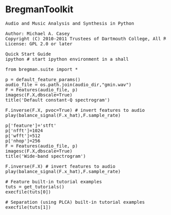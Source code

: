BregmanToolkit
==============
<pre>
Audio and Music Analysis and Synthesis in Python

Author: Michael A. Casey
Copyright (C) 2010-2011 Trustees of Dartmouth College, All Rights Reserved
License: GPL 2.0 or later

Quick Start Guide
ipython # start ipython environment in a shall

from bregman.suite import *

p = default_feature_params()
audio_file = os.path.join(audio_dir,"gmin.wav")
F = Features(audio_file, p)
imagesc(F.X,dbscale=True)
title('Default constant-Q spectrogram')

F.inverse(F.X, pvoc=True) # invert features to audio
play(balance_signal(F.x_hat),F.sample_rate)

p['feature']='stft'
p['nfft']=1024
p['wfft']=512
p['nhop']=256
F = Features(audio_file, p)
imagesc(F.X,dbscale=True)
title('Wide-band spectrogram')

F.inverse(F.X) # invert features to audio
play(balance_signal(F.x_hat),F.sample_rate)

# Feature built-in tutorial examples
tuts = get_tutorials()
execfile(tuts[0])

# Separation (using PLCA) built-in tutorial examples
execfile(tuts[1])

</pre>
